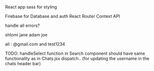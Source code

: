 React app
sass for styling

Firebase for Database and auth
React Router
Context API

handle all errors?

shlomi
jane
adam
joe

all : @gmail.com
and test1234

TODO: 
handleSelect function in Search component
should have same functionality as in Chats.jsx
dispatch.. (for updating the username in the chats header bar)

